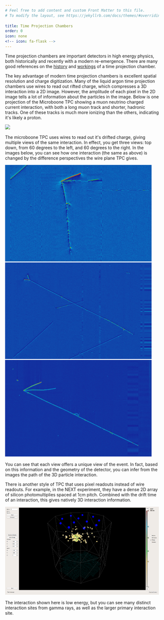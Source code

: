 ```yaml
---
# Feel free to add content and custom Front Matter to this file.
# To modify the layout, see https://jekyllrb.com/docs/themes/#overriding-theme-defaults

title: Time Projection Chambers
order: 0
icon: none
<!-- icon: fa-flask -->
---
```


Time projection chambers are important detectors in high energy physics, both historically and recently with a modern re-emergence.  There are many good references on the <a href="https://en.wikipedia.org/wiki/Time_projection_chamber">history</a> and <a href="http://npc.fnal.gov/wp-content/uploads/2017/06/NuPhysSymposium_Asaadi.pdf">workings</a> of a time projection chamber.

The key advantage of modern time projection chambers is excellent spatial resolution and charge digitization.  Many of the liquid argon time projection chambers use wires to read out rifted charge, which compresses a 3D interaction into a 2D image.  However, the amplitude of each pixel in the 2D image tells a lot of information about the particles in the image. Below is one projection of the Microboone TPC showing a muon neutrino charged current interaction, with both a long muon track and shorter, hadronic tracks.  One of these tracks is much more ionizing than the others, indicating it's likely a proton.

<img src='tpc_image.gif'>

The microboone TPC uses wires to read out it's drifted charge, giving multiple views of the same interaction.  In effect, you get three views: top down, from 60 degrees to the left, and 60 degrees to the right.  In the images below, you can see how one interaction (the same as above) is changed by the difference perspectives the wire plane TPC gives.

<img src='muon_neutrino_induction_plane_A_resize.png'>
<img src='muon_neutrino_induction_plane_B_resize.png'>
<img src='muon_neutrino_collection_plane_resized.png'>

You can see that each view offers a unique view of the event.  In fact, based on this information and the geometry of the detector, you can infer from the images the path of the 3D particle interaction.

There is another style of TPC that uses pixel readouts instead of wire readouts.  For example, in the NEXT experiment, they have a dense 2D array of silicon photomultiplies spaced at 1cm pitch.  Combined with the drift time of an interaction, this gives natively 3D interaction information.

<img src='NEXT-NEW-pmaps_resize.png'>

The interaction shown here is low energy, but you can see many distinct interaction sites from gamma rays, as well as the larger primary interaction site.

